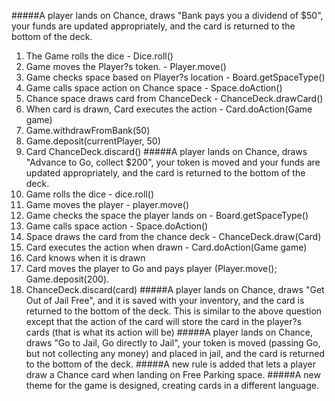 #####A player lands on Chance, draws "Bank pays you a dividend of $50", your funds are updated appropriately, and the card is returned to the bottom of the deck.
1. The Game rolls the dice - Dice.roll()
2. Game moves the Player?s token. - Player.move()
3. Game checks space based on Player?s location - Board.getSpaceType()
4. Game calls space action on Chance space - Space.doAction()
5. Chance space draws card from ChanceDeck - ChanceDeck.drawCard()
6. When card is drawn, Card executes the action - Card.doAction(Game game) 
7. Game.withdrawFromBank(50)
8. Game.deposit(currentPlayer, 50)
9. Card ChanceDeck.discard()
#####A player lands on Chance, draws "Advance to Go, collect $200", your token is moved and your funds are updated appropriately, and the card is returned to the bottom of the deck.
1. Game rolls the dice - dice.roll()
2. Game moves the player - player.move()
3. Game checks the space the player lands on - Board.getSpaceType()
4. Game calls space action - Space.doAction()
5. Space draws the card from the chance deck - ChanceDeck.draw(Card)
6. Card executes the action when drawn - Card.doAction(Game game)
7. Card knows when it is drawn
8. Card moves the player to Go and pays player (Player.move(); Game.deposit(200). 
9. ChanceDeck.discard(card)
#####A player lands on Chance, draws "Get Out of Jail Free", and it is saved with your inventory, and the card is returned to the bottom of the deck.
This is similar to the above question except that the action of the card will store the card in the player?s cards (that is what its action will be)
#####A player lands on Chance, draws "Go to Jail, Go directly to Jail", your token is moved (passing Go, but not collecting any money) and placed in jail, and the card is returned to the bottom of the deck.
#####A new rule is added that lets a player draw a Chance card when landing on Free Parking space.
#####A new theme for the game is designed, creating cards in a different language.
